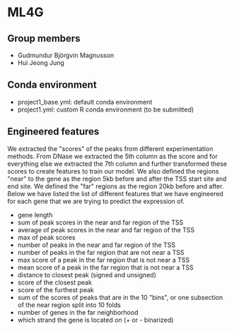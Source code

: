 # ML4G

## Group members
- Gudmundur Björgvin Magnusson 
- Hui Jeong Jung 

## Conda environment
- project1_base.yml: default conda environment
- project1.yml: custom R conda environment (to be submitted)

## Engineered features
We extracted the "scores" of the peaks from different experimentation methods. From DNase we extracted the 5th column as the score and for everything else we extracted the 7th column and further transformed these scores to create features to train our model. We also defined the regions "near" to the gene as the region 5kb before and after the TSS start site and end site. We defined the "far" regions as the region 20kb before and after. Below we have listed the list of different features that we have engineered for each gene that we are trying to predict the expression of. 

- gene length 
- sum of peak scores in the near and far region of the TSS 
- average of peak scores in the near and far region of the TSS 
- max of peak scores 
- number of peaks in the near and far region of the TSS
- number of peaks in the far region that are not near a TSS 
- max score of a peak in the far region that is not near a TSS 
- mean score of a peak in the far region that is not near a TSS
- distance to closest peak (signed and unsigned)
- score of the closest peak 
- score of the furthest peak 
- sum of the scores of peaks that are in the 10 "bins", or one subsection of the near region split into 10 folds 
- number of genes in the far neighborhood
- which strand the gene is located on (+ or - binarized)

